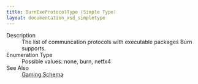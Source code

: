 ```yaml
---
title: BurnExeProtocolType (Simple Type)
layout: documentation_xsd_simpletype
---
```

<dl>
  <dt>Description</dt>
  <dd>The list of communcation protocols with executable packages Burn supports.           </dd>
  <dt>Enumeration Type</dt>
  <dd>Possible values: none, burn, netfx4</dd>
  <dt>See Also</dt>
  <dd>
    <a href="../gaming">Gaming Schema</a>
  </dd>
</dl>
